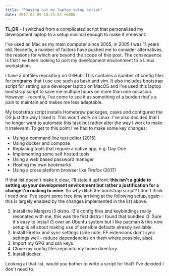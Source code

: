 ```yaml
---
title: "Phasing out my laptop setup script"
date: 2017-02-09 18:13:53 +0000
---
```


**TL;DR** - I switched from a complicated script that personalized my development laptop to a setup minimal enough to make it irrelevant.

I've used an Mac as my main computer since 2005, in 2005 I was 11 years old. Recently, a number of factors have pushed me to consider alternatives, the reasons for which are beyond the scope of this post. The consequence is that I've been looking to port my development environment to a Linux workstation.

I have a dotfiles repository on GitHub. This contains a number of config files for programs that I use use such as bash and vim. It also includes bootstrap script for setting up a developer laptop on MacOS and I've used this laptop bootstrap script to save me multiple hours on more than one occasion. However - recently, I've come to see it as something of a burden that's a pain to maintain and makes me less adaptable.

My bootstrap script installs Homebrew packages, casks and configured the OS just the way I liked it. This won't work on Linux. I've also decided that I no longer want to automate this task but rather alter the way I work to make it irrelevant. To get to this point I've had to make some key changes:

* Using a command line text editor (2015)
* Using docker and compose
* Replacing tools that require a native app, e.g. Day One
* Implementing some self hosted tools
* Using a web based password manager
* Hosting my own bookmarks
* Using a cross platform browser like Firefox (2017)

If that list doesn't make it clear, I'll state it upfront: **this isn't a guide to setting up your development environment but rather a justification for a change I'm making to mine**. So why ditch the bootstrap script? I don't think I need one. I've spent some free time arriving at the following setup, again - this is largely enabled by the changes implemented in the list above.

1. Install the Manjaro i3 distro. i3's config files and keybindings really resonated with me, this was the first distro I found that bundled i3. Sure it's easy to install i3 over an Ubuntu system but I like pacman & this new setup is all about making use of sensible defaults already available.
2. Install Firefox and sync settings (side note, FF extensions don't sync settings well - reduce dependencies on them where possible, also).
3. Import my GPG and ssh keys.
4. Clone my config files repo into my home directory.
5. Install docker.

Looking at that list, would you bother to write a script for that? I've decided I don't need to.
